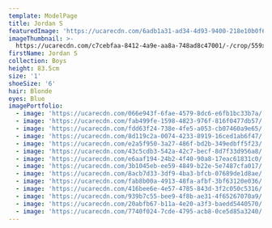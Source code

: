 ```yaml
---
template: ModelPage
title: Jordan S
featuredImage: 'https://ucarecdn.com/6adb1a31-ad34-4d93-9400-218e10b0f6a4/'
imageThumbnail: >-
  https://ucarecdn.com/c7cebfaa-8412-4a9e-aa8a-748ad8c47001/-/crop/559x797/1471,84/-/preview/
firstName: Jordan S
collection: Boys
height: 83.5cm
size: '1'
shoeSize: '6'
hair: Blonde
eyes: Blue
imagePortfolio:
  - image: 'https://ucarecdn.com/066e943f-6fae-4579-8dc6-e6fb1bc33b7a/'
  - image: 'https://ucarecdn.com/fab499fe-1598-4823-976f-816f0477db57/'
  - image: 'https://ucarecdn.com/fdd63f24-738e-4fe5-a053-cb07460a9e65/'
  - image: 'https://ucarecdn.com/8d119c2a-0074-4233-8919-16ced1ab6f47/'
  - image: 'https://ucarecdn.com/e2a5f950-3a27-486f-bd2b-349edbff5f23/'
  - image: 'https://ucarecdn.com/43c5cdb3-542a-42c7-becf-8d7f33d956a8/'
  - image: 'https://ucarecdn.com/e6aaf194-24b2-4f40-90a8-17eac61831c0/'
  - image: 'https://ucarecdn.com/3b1045eb-ee59-4849-b22e-5e7487cfa017/'
  - image: 'https://ucarecdn.com/8acb7d33-3df9-4ba3-bfcb-07689de1d8ae/'
  - image: 'https://ucarecdn.com/fab8b00a-4913-48fa-afbf-3bf63120e036/'
  - image: 'https://ucarecdn.com/416bee6e-4e57-4785-843d-3f2c050c5316/'
  - image: 'https://ucarecdn.com/939b7c55-bee9-4f8b-ae31-4f65267070a9/'
  - image: 'https://ucarecdn.com/20abfb67-b11a-4e20-a3f3-baedd5440570/'
  - image: 'https://ucarecdn.com/7740f024-7cde-4795-acb8-0ce5d85a3240/'
---
```


